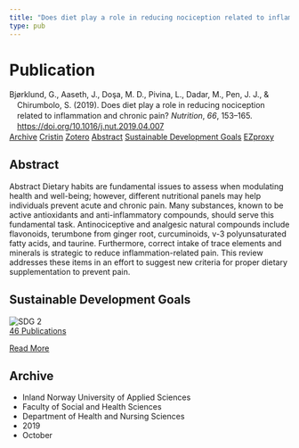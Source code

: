 ```yaml
---
title: "Does diet play a role in reducing nociception related to inflammation and chronic pain?"
type: pub
---
```

<h1>Publication</h1>
<article id="csl-bib-container-8JDXEKRD" class="csl-bib-container">
  <div class="csl-bib-body" style="line-height: 1.35; padding-left: 1em; text-indent:-1em;">
  <div class="csl-entry">Bj&#xF8;rklund, G., Aaseth, J., Do&#x15F;a, M. D., Pivina, L., Dadar, M., Pen, J. J., &amp; Chirumbolo, S. (2019). Does diet play a role in reducing nociception related to inflammation and chronic pain? <i>Nutrition</i>, <i>66</i>, 153&#x2013;165. <a href="https://doi.org/10.1016/j.nut.2019.04.007">https://doi.org/10.1016/j.nut.2019.04.007</a></div>
</div>
  <div class="csl-bib-buttons">
    <a href="#taxonomy-article-8JDXEKRD" class="csl-bib-button">Archive</a>
    <a href="https://app.cristin.no/results/show.jsf?id=1733194" alt="Cristin URL" class="csl-bib-button">Cristin</a>
    <a href="http://zotero.org/groups/5022929/items/8JDXEKRD" alt="Zotero URL" class="csl-bib-button">Zotero</a>
    <a href="#abstract-article-8JDXEKRD" class="csl-bib-button">Abstract</a>
    <a href="#sdg-article-8JDXEKRD" class="csl-bib-button">Sustainable Development Goals</a>
    <a href="http://ezproxy.inn.no/login?url=https://doi.org/10.1016/j.nut.2019.04.007" class="csl-bib-button">EZproxy</a>
  </div>
  <div id="csl-bib-meta-container-8JDXEKRD"></div>
</article>
<div id="csl-bib-meta-8JDXEKRD" class="csl-bib-meta">
  <article id="abstract-article-8JDXEKRD" class="abstract-article">
    <h1>Abstract</h1>
    Abstract 
Dietary habits are fundamental issues to assess when modulating health and well-being; however, different 
nutritional panels may help individuals prevent acute and chronic pain. Many substances, known to be active 
antioxidants and anti-inflammatory compounds, should serve this fundamental task. Antinociceptive and 
analgesic natural compounds include flavonoids, terumbone from ginger root, curcuminoids, v-3 polyunsaturated 
fatty acids, and taurine. Furthermore, correct intake of trace elements and minerals is strategic to 
reduce inflammation-related pain. This review addresses these items in an effort to suggest new criteria for 
proper dietary supplementation to prevent pain.
  </article>
  <article id="sdg-article-8JDXEKRD" class="sdg-article">
    <h1>Sustainable Development Goals</h1>
    <div class="sdg-container"><div id="sdg2" class="sdg">
<img src="{{< params subfolder >}}images/sdg/sdg02_en.png" class="image" alt="SDG 2">
<div class="sdg-overlay">
<a href="{{< params subfolder >}}en/archive/?sdg=2#archive" class="sdg-publication-count"><span>46</span> Publications</a>
<p><a href="https://sdgs.un.org/goals/goal2" class="sdg-read-more">Read More</a></p>
</div>
</div></div>
  </article>
  <article id="taxonomy-article-8JDXEKRD" class="taxonomy-article">
    <h1>Archive</h1>
    <ul>
      <li>Inland Norway University of Applied Sciences</li>
      <li>Faculty of Social and Health Sciences</li>
      <li>Department of Health and Nursing Sciences</li>
      <li>2019</li>
      <li>October</li>
    </ul>
  </article>
</div>
